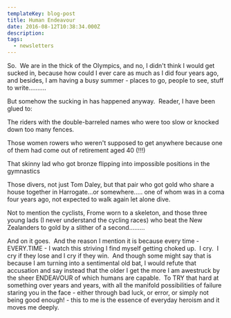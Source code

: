 ```yaml
---
templateKey: blog-post
title: Human Endeavour
date: 2016-08-12T10:38:34.000Z
description: 
tags: 
  - newsletters
---
```


So.  We are in the thick of the Olympics, and no, I didn't think I would get sucked in, because how could I ever care as much as I did four years ago, and besides, I am having a busy summer - places to go, people to see, stuff to write..........

But somehow the sucking in has happened anyway.  Reader, I have been glued to:

The riders with the double-barreled names who were too slow or knocked down too many fences.

Those women rowers who weren't supposed to get anywhere because one of them had come out of retirement aged 40 (!!!)

That skinny lad who got bronze flipping into impossible positions in the gymnastics

Those divers, not just Tom Daley, but that pair who got gold who share a house together in Harrogate...or somewhere..... one of whom was in a coma four years ago, not expected to walk again let alone dive.

Not to mention the cyclists, Frome worn to a skeleton, and those three young lads (I never understand the cycling races) who beat the New Zealanders to gold by a slither of a second.........

And on it goes.  And the reason I mention it is because every time - EVERY.TIME - I watch this striving I find myself getting choked up.  I cry.  I cry if they lose and I cry if they win.  And though some might say that is because I am turning into a sentimental old bat, I would refute that accusation and say instead that the older I get the more I am awestruck by the sheer ENDEAVOUR of which humans are capable.  To TRY that hard at something over years and years, with all the manifold possibilities of failure staring you in the face - either through bad luck, or error, or simply not being good enough! - this to me is the essence of everyday heroism and it moves me deeply.

&nbsp;
